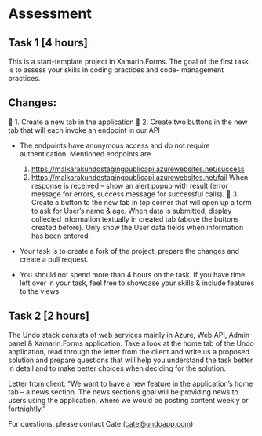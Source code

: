 # Assessment

## Task 1 [4 hours]
This is a start-template project in Xamarin.Forms. The goal of the first task is to assess your skills in coding practices and code- management practices.


## Changes:
 1. Create a new tab in the application
 2. Create two buttons in the new tab that will each invoke an endpoint in our API
   - The endpoints have anonymous access and do not require authentication. Mentioned endpoints are
     1. https://malkarakundostagingpublicapi.azurewebsites.net/success
     2. https://malkarakundostagingpublicapi.azurewebsites.net/fail
   When response is received – show an alert popup with result (error message for errors, success message for successful calls).
 3. Create a button to the new tab in top corner that will open up a form to ask for User’s name & age. When data is submitted, display collected information textually in created tab (above the buttons created before). Only show the User data fields when information has been entered.

- Your task is to create a fork of the project, prepare the changes and create a pull request. 
- You should not spend more than 4 hours on the task. If you have time left over in your task, feel free to showcase your skills & include features to the views.


## Task 2 [2 hours]

The Undo stack consists of web services mainly in Azure, Web API, Admin panel & Xamarin.Forms application. Take a look at the home tab of the Undo application, read through the letter from the client and write us a proposed solution and prepare questions that will help you understand the task better in detail and to make better choices when deciding for the solution.

Letter from client: “We want to have a new feature in the application’s home tab – a news section. The news section’s goal will be providing news to users using the application, where we would be posting content weekly or fortnightly.”

For questions, please contact Cate (cate@undoapp.com)
